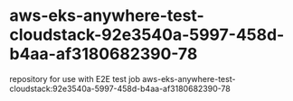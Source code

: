 # aws-eks-anywhere-test-cloudstack-92e3540a-5997-458d-b4aa-af3180682390-78
repository for use with E2E test job aws-eks-anywhere-test-cloudstack:92e3540a-5997-458d-b4aa-af3180682390-78
